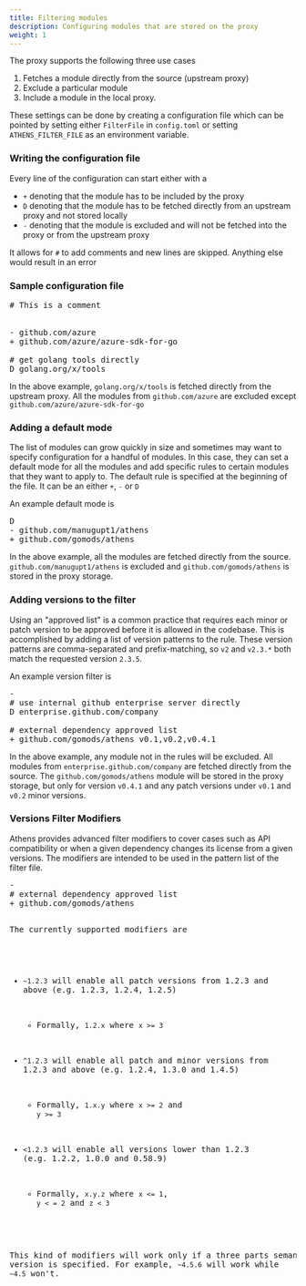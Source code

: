 ```yaml
---
title: Filtering modules
description: Configuring modules that are stored on the proxy
weight: 1
---
```


The proxy supports the following three use cases

1. Fetches a module directly from the source (upstream proxy)
2. Exclude a particular module 
3. Include a module in the local proxy.

These settings can be done by creating a configuration file which can be pointed by setting either
`FilterFile` in `config.toml` or setting `ATHENS_FILTER_FILE` as an environment variable.

### Writing the configuration file

Every line of the configuration can start either with a

* `+` denoting that the module has to be included by the proxy
* `D` denoting that the module has to be fetched directly from an upstream proxy and not stored locally
* `-` denoting that the module is excluded and will not be fetched into the proxy or from the upstream proxy

It allows for `#` to add comments and new lines are skipped. Anything else would result in an error

### Sample configuration file

<pre>
# This is a comment


- github.com/azure
+ github.com/azure/azure-sdk-for-go

# get golang tools directly
D golang.org/x/tools
</pre>

In the above example, `golang.org/x/tools` is fetched directly from the upstream proxy. All the modules from `github.com/azure` are excluded except `github.com/azure/azure-sdk-for-go`

### Adding a default mode 

The list of modules can grow quickly in size and sometimes may want to specify configuration for a handful of modules. In this case, they can set a default mode for all the modules and add specific rules to certain modules that they want to apply to. The default rule is specified at the beginning of the file. It can be an either `+`, `-` or `D`

An example default mode is 

<pre>
D
- github.com/manugupt1/athens
+ github.com/gomods/athens
</pre>

In the above example, all the modules are fetched directly from the source. `github.com/manugupt1/athens` is excluded and `github.com/gomods/athens` is stored in the proxy storage.

### Adding versions to the filter

Using an "approved list" is a common practice that requires each minor or patch version to be approved before it is allowed in the codebase.  This is accomplished by adding a list of version patterns to the rule.  These version patterns are comma-separated and prefix-matching, so `v2` and `v2.3.*` both match the requested version `2.3.5`.

An example version filter is 

<pre>
-
# use internal github enterprise server directly
D enterprise.github.com/company

# external dependency approved list
+ github.com/gomods/athens v0.1,v0.2,v0.4.1
</pre>

In the above example, any module not in the rules will be excluded.  All modules from `enterprise.github.com/company` are fetched directly from the source.  The `github.com/gomods/athens` module will be stored in the proxy storage, but only for version `v0.4.1` and any patch versions under `v0.1` and `v0.2` minor versions.

### Versions Filter Modifiers

Athens provides advanced filter modifiers to cover cases such as API compatibility or when a given dependency changes its license from a given versions. The modifiers are intended to be used in the pattern list of the filter file.

<pre>
-
# external dependency approved list
+ github.com/gomods/athens <v1.2.3
</pre>

The currently supported modifiers are 

* `~1.2.3` will enable all patch versions from 1.2.3 and above (e.g. 1.2.3, 1.2.4, 1.2.5)
  * Formally, `1.2.x` where `x >= 3`

* `^1.2.3` will enable all patch and minor versions from 1.2.3 and above (e.g. 1.2.4, 1.3.0 and 1.4.5)
  * Formally, `1.x.y` where `x >= 2` and `y >= 3`

* `<1.2.3` will enable all versions lower than 1.2.3 (e.g. 1.2.2, 1.0.0 and 0.58.9)
  * Formally, `x.y.z` where `x <= 1`, `y < = 2` and `z < 3`

This kind of modifiers will work only if a three parts semantic version is specified. For example, `~4.5.6` will work while `~4.5` won't.